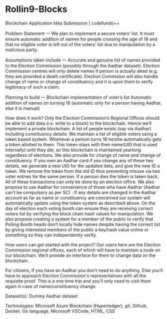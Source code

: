 # Rollin9-Blocks
Blockchain Application Idea Submission | codefundo++

Problem Statement ー 
We plan to implement a secure voters’ list. It must ensure automatic addition of names for people crossing the age of 18 and that no eligible voter is left out of the voters’ list due to manipulation by a malicious party.

Assumptions taken include ー
Accurate and genuine list of names provided to the Election Commission (possibly through the Aadhar dataset).
Election Commission centres will only delete names if person is actually dead (e.g. they are provided a death certificate).
Election Commision will also handle change of name or change of constituency and it is upon them to verify legitimacy of such a claim.

Planning to build ー
Blockchain implementation of voter’s list
Automatic addition of names on turning 18 (automatic only for a person having Aadhar, else it is manual)

How does it work?
Only the Election Commission’s Regional Offices should be able to add data (i.e. write to a block) to the blockchain. Hence we’ll implement a private blockchain. A list of people exists (say via Aadhar) including constituency details. We maintain a list of eligible voters using a token based system. Whenever a person turns 18 he/she automatically gets a token allotted to them. This token stays with their name(UID that is used internally) until they die, so this blockchain is maintained yearlong regardless of elections. We also provide for change of name and change of constituency. If you own an Aadhar card if you change any of these two details, we generate a new UID for the updated data, and give the new ID a token. We remove the token from the old ID thus preventing misuse via two voter entries for the same person. If a person dies the token is taken back. All of these transactions can only be done by an election office. 
We also propose to use Aadhar for convenience of those who have Aadhar  (Aadhar can’t be  compulsory as per SC) . If any details are changed in the Aadhar account as far as name or constituency are concerned our system will automatically update using the token system as described above. 
On the day of election each voting booth can ensure they are receiving correct voters list by verifying the block chain hash values for manipulation. We also propose creating a system for a member of the public to verify that Polling Booth heads don’t locally hide names despite having the correct list by giving interested members of the public a key/hash value online or something so they can independently verify.
 
How users can get started with the project?
Our users here are the Election Commission regional offices, each of which will have to maintain a node on our blockchain. We’ll provide an interface for them to change data on the blockchain.

For citizens, If you have an Aadhar you don’t need to do anything. Else you’ll have to approach Election Commission's representatives with all the requisite proof. This is a one time trip and you’ll only need to visit them again in case of name/constituency change.

Dataset(s): Dummy Aadhar dataset

Technologies: Microsoft Azure Blockchain (Hyperledger), git, Github, Docker, Go language, Microsoft VSCode, HTML, CSS
